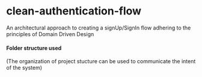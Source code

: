 # clean-authentication-flow
An architectural approach to creating a signUp/SignIn flow adhering to the principles of Domain Driven Design

#### Folder structure used
(The organization of project stucture can be used to communicate the intent of the system)

